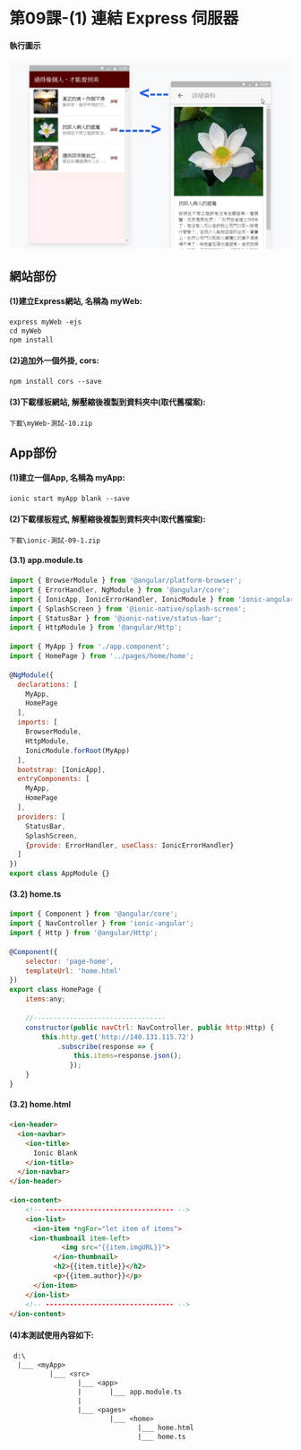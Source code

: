 # 第09課-(1) 連結 Express 伺服器



#### 執行圖示
![GitHub Logo](/images/fig09-01.jpg)



## 網站部份

#### (1)建立Express網站, 名稱為 myWeb:
```
express myWeb -ejs
cd myWeb
npm install
```


#### (2)追加外一個外掛, cors:
```
npm install cors --save
```


#### (3)下載樣板網站, 解壓縮後複製到<myWeb>資料夾中(取代舊檔案):
```
下載\myWeb-測試-10.zip
```


## App部份

#### (1)建立一個App, 名稱為 myApp:
```
ionic start myApp blank --save
```

#### (2)下載樣板程式, 解壓縮後複製到<myApp>資料夾中(取代舊檔案):
```
下載\ionic-測試-09-1.zip
```


#### (3.1) app.module.ts
```javascript
import { BrowserModule } from '@angular/platform-browser';
import { ErrorHandler, NgModule } from '@angular/core';
import { IonicApp, IonicErrorHandler, IonicModule } from 'ionic-angular';
import { SplashScreen } from '@ionic-native/splash-screen';
import { StatusBar } from '@ionic-native/status-bar';
import { HttpModule } from '@angular/Http';

import { MyApp } from './app.component';
import { HomePage } from '../pages/home/home';

@NgModule({
  declarations: [
    MyApp,
    HomePage	
  ],
  imports: [
    BrowserModule,
    HttpModule,
    IonicModule.forRoot(MyApp)
  ],
  bootstrap: [IonicApp],
  entryComponents: [
    MyApp,
    HomePage
  ],
  providers: [
    StatusBar,
    SplashScreen,
    {provide: ErrorHandler, useClass: IonicErrorHandler}
  ]
})
export class AppModule {}
```

#### (3.2) home.ts
```javascript
import { Component } from '@angular/core';
import { NavController } from 'ionic-angular';
import { Http } from '@angular/Http';

@Component({
    selector: 'page-home',
    templateUrl: 'home.html'
})
export class HomePage {
    items:any;
	
    //---------------------------------
    constructor(public navCtrl: NavController, public http:Http) {
        this.http.get('http://140.131.115.72')			
            .subscribe(response => {
                this.items=response.json();
	           });			
    }
}
```

#### (3.2) home.html
```html
<ion-header>
  <ion-navbar>
    <ion-title>
      Ionic Blank
    </ion-title>
  </ion-navbar>
</ion-header>

<ion-content>
	<!-- -------------------------------- -->
	<ion-list>
	  <ion-item *ngFor="let item of items">
     <ion-thumbnail item-left>
		     <img src="{{item.imgURL}}">
		   </ion-thumbnail>
		   <h2>{{item.title}}</h2>
		   <p>{{item.author}}</p>		
	  </ion-item>
	</ion-list>
	<!-- -------------------------------- -->	
</ion-content>

```

#### (4)本測試使用內容如下:
```
 d:\
  |___ <myApp>           
          |___ <src>
                 |___ <app> 
                 |       |___ app.module.ts
                 |                 
                 |___ <pages>   
                         |___ <home> 
                                |___ home.html 
                                |___ home.ts                
```

